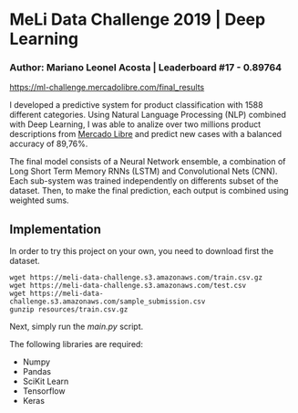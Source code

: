 # MeLi Data Challenge 2019 | Deep Learning

### Author: Mariano Leonel Acosta | Leaderboard #17 - 0.89764
https://ml-challenge.mercadolibre.com/final_results

I developed a predictive system for product classification with 1588 different categories. Using Natural Language Processing (NLP) combined with Deep Learning, I was able to analize over two millions product descriptions from [Mercado Libre](http:///www.mercadolibre.com.ar) and predict new cases with a balanced accuracy of 89,76%. 

The final model consists of a Neural Network ensemble, a combination of Long Short Term Memory RNNs (LSTM) and Convolutional Nets (CNN). Each sub-system was trained independently on differents subset of the dataset. Then, to make the final prediction, each output is combined using weighted sums.  

## Implementation
In order to try this project on your own, you need to download first the dataset. 

```
wget https://meli-data-challenge.s3.amazonaws.com/train.csv.gz 
wget https://meli-data-challenge.s3.amazonaws.com/test.csv 
wget https://meli-data-challenge.s3.amazonaws.com/sample_submission.csv 
gunzip resources/train.csv.gz
```

Next, simply run the *main.py* script. 

The following libraries are required:

* Numpy
* Pandas
* SciKit Learn
* Tensorflow
* Keras
